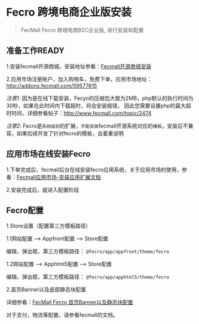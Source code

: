 Fecro 跨境电商企业版安装
==============


> FecMall Fecro 跨境电商B2C企业版, 进行安装和配置





准备工作READY
--------

1.安装fecmall开源商城，安装地址参看：[Fecmall开源商城安装](http://www.fecmall.com/doc/fecshop-guide/develop/cn-2.0/guide-fecshop-2-graphical-install.html)

2.应用市场注册账户，加入购物车，免费下单，应用市场地址：http://addons.fecmall.com/59577615

*注意1*: 因为是在线下载安装，Fecyo的压缩包大致为2MB，php默认的执行时间为30秒，如果在此时间内下载超时，将会安装报错，
因此您需要设置php的最大超时时间，详细参看帖子：http://www.fecmall.com/topic/2474

*注意2*: Fecro是`系统级别`的扩展，`不能安装`fecmall开源系统对应的`模板`，安装后不兼容，如果后续开发了针对fecro的模板，会着重说明


应用市场在线安装Fecro
-----------

1.下单完成后，fecmall后台在线安装fecro应用系统，关于应用市场的使用，参看：[Fecmall应用市场-安装应用扩展文档](http://www.fecmall.com/doc/fecshop-guide/addons/cn-2.0/guide-fecmall-addons-install.html)

2.安装完成后，就进入配置阶段


Fecro配置
-----------

1.Store设置（配置第三方模板路径）

1.1网站配置 --> Appfront配置  -->  Store配置

编辑，弹出框，第三方模板路径： `@fecro/app/appfront/theme/fecro`

1.2网站配置 --> Apphtml5配置  -->  Store配置

编辑，弹出框，第三方模板路径： `@fecro/app/apphtml5/theme/fecro`


2.首页Banner以及底部静态块配置

详细参看：[FecMall Fecro 首页Banner以及静态块配置](fecmall-fecro-banner-config.md)


对于支付，物流等配置，请参看fecmall的文档。



































